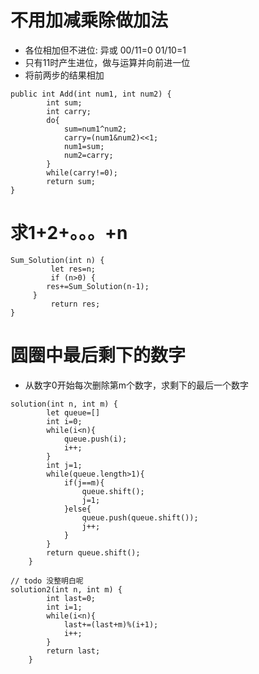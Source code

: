 # 不用加减乘除做加法
* 各位相加但不进位: 异或 00/11=0 01/10=1
* 只有11时产生进位，做与运算并向前进一位
* 将前两步的结果相加
```
public int Add(int num1, int num2) {
	    int sum;
	    int carry;
	    do{
	    	sum=num1^num2;
	    	carry=(num1&num2)<<1;
	    	num1=sum;
	    	num2=carry;
	    }
	    while(carry!=0);
	    return sum;
}
```
# 求1+2+。。。+n
```
Sum_Solution(int n) {
		 let res=n;
		 if (n>0) {
        res+=Sum_Solution(n-1);
     }
		 return res; 
}
```
# 圆圈中最后剩下的数字
* 从数字0开始每次删除第m个数字，求剩下的最后一个数字
```
solution(int n, int m) {
		let queue=[]
		int i=0;
		while(i<n){
			queue.push(i);
			i++;
		}
		int j=1;
		while(queue.length>1){
			if(j==m){
				queue.shift();
				j=1;
			}else{
				queue.push(queue.shift());
				j++;
			}
		}
		return queue.shift();
    }
```
```
// todo 没整明白呢
solution2(int n, int m) {
		int last=0;
		int i=1;
		while(i<n){
			last+=(last+m)%(i+1);
			i++;
		}
		return last;
	}
```
